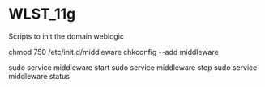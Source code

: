# WLST_11g
Scripts to init the domain weblogic

chmod 750 /etc/init.d/middleware
chkconfig --add middleware

sudo service middleware start
sudo service middleware stop
sudo service middleware status
